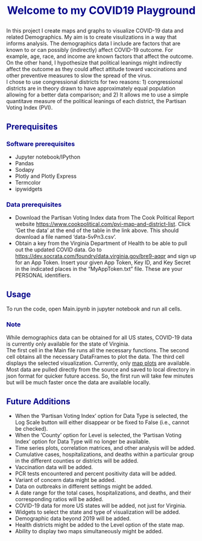 # **<font color = 'DarkBlue'> <p align="center"> Welcome to my COVID19 Playground</p> </font>** 
In this project I create maps and graphs to visualize COVID-19 data and related Demographics. My aim is to create visulizations in a way that informs analysis. The demographics data I include are factors that are known to or can possibly (indirectly) affect COVID-19 outcome. For example, age, race, and income are known factors that affect the outcome. On the other hand, I hypothesize that political leanings might indirectly affect the outcome as they could affect attitude toward vaccinations and other preventive measures to slow the spread of the virus.<br>
I chose to use congressional districts for two reasons: 1) congressional districts are in theory drawn to have approximately equal population allowing for a better data comparison; and 2) It allows me to use a simple quantitave measure of the political leanings of each district, the Partisan Voting Index (PVI).<br>
## **<font color = 'DarkBlue'> Prerequisites </font>**
### **<font color = 'DarkBlue'> Software prerequisites </font>**
* Jupyter notebook/IPython
* Pandas
* Sodapy
* Plotly and Plotly Express
* Termcolor
* ipywidgets
### **<font color = 'DarkBlue'> Data prerequisites </font>**
- Download the Partisan Voting Index data from The Cook Political Report website https://www.cookpolitical.com/pvi-map-and-district-list. Click ‘Get the data’ at the end of the table in the link above. This should download a file named ‘data-5vPn3.csv’.
- Obtain a key from the Virginia Department of Health to be able to pull out the updated COVID data. Go to https://dev.socrata.com/foundry/data.virginia.gov/bre9-aqqr and sign up for an App Token. Insert your given App Token, Key ID, and Key Secret in the indicated places in the “MyAppToken.txt” file. These are your PERSONAL identifiers.
## **<font color = 'DarkBlue'> Usage </font>**
To run the code, open Main.ipynb in jupyter notebook and run all cells. 
### **<font color = 'DarkBlue'> Note </font>**
While demographics data can be obtained for all US states, COVID-19 data is currently only available for the state of Virginia. <br> The first cell in the Main file runs all the necessary functions. The second cell obtains all the necessary DataFrames to plot the data. The third cell displays the selected visualization. Currently, only [map plots](Widgets.md) are available.<br>
Most data are pulled directly from the source and saved to local directory in json format for quicker future access. So, the first run will take few minutes but will be much faster once the data are available locally.

## **<font color = 'DarkBlue'> Future Additions </font>**
* When the ‘Partisan Voting Index’ option for Data Type is selected, the Log Scale button will either disappear or be fixed to False (i.e., cannot be checked).
* When the ‘County’ option for Level is selected, the ‘Partisan Voting Index’ option for Data Type will no longer be available.
* Time series plots, correlation matrices, and other analysis will be added.
* Cumulative cases, hospitalizations, and deaths within a particular group in the different counties or districts will be added.
* Vaccination data will be added.
* PCR tests encountered and percent positivity data will be added.
* Variant of concern data might be added.
* Data on outbreaks in different settings might be added.
* A date range for the total cases, hospitalizations, and deaths, and their corresponding ratios will be added.
* COVID-19 data for more US states will be added, not just for Virginia.
* Widgets to select the state and type of visualization will be added.
* Demographic data beyond 2019 will be added.
* Health districts might be added to the Level option of the state map.
* Ability to display two maps simultaneously might be added.


